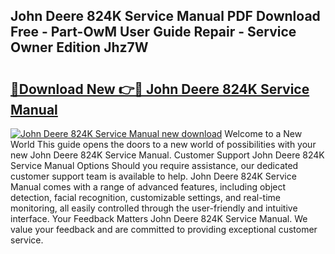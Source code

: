 ## John Deere 824K Service Manual PDF Download Free - Part-OwM User Guide Repair - Service Owner Edition Jhz7W

# <h2><a href="http://bc85890.oget.top/?id=John+Deere+824K+Service+Manual">🔗Download New 👉🔴 John Deere 824K Service Manual</a></h2>

[![John Deere 824K Service Manual new download](https://i.imgur.com/5g1atiW.png)](http://bc85890.oget.top/?id=John+Deere+824K+Service+Manual)
Welcome to a New World This guide opens the doors to a new world of possibilities with your new John Deere 824K Service Manual. Customer Support John Deere 824K Service Manual Options Should you require assistance, our dedicated customer support team is available to help. John Deere 824K Service Manual comes with a range of advanced features, including object detection, facial recognition, customizable settings, and real-time monitoring, all easily controlled through the user-friendly and intuitive interface. Your Feedback Matters John Deere 824K Service Manual. We value your feedback and are committed to providing exceptional customer service.
